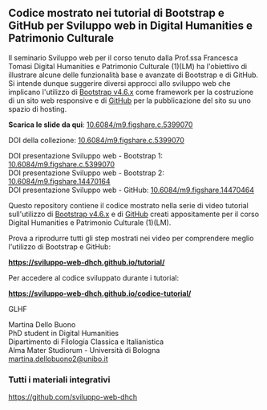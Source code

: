 ## Codice mostrato nei tutorial di Bootstrap e GitHub per Sviluppo web in Digital Humanities e Patrimonio Culturale

Il seminario Sviluppo web per il corso tenuto dalla Prof.ssa Francesca Tomasi Digital Humanities e Patrimonio Culturale (1)(LM) ha l'obiettivo di illustrare alcune delle funzionalità base e avanzate di Bootstrap e di GitHub. Si intende dunque suggerire diversi approcci allo sviluppo web che implicano l'utilizzo di <a href="https://getbootstrap.com/docs/4.6/getting-started/introduction/" target="_blank" alt="Bootstrap v4.6.x">Bootstrap v4.6.x</a> come framework per la costruzione di un sito web responsive e di <a href="http://github.com/" target="_blank" alt="GitHub">GitHub</a> per la pubblicazione del sito su uno spazio di hosting.

<b>Scarica le slide da qui</b>: <a href="https://figshare.com/collections/Sviluppo_web_in_Digital_Humanities_e_Patrimonio_Culturale/5399070/4" title="GitHub">10.6084/m9.figshare.c.5399070</a>



DOI della collezione: <a href="https://figshare.com/collections/Sviluppo_web_in_Digital_Humanities_e_Patrimonio_Culturale/5399070/4" title="GitHub">10.6084/m9.figshare.c.5399070</a>

DOI presentazione Sviluppo web - Bootstrap 1: <a href="https://figshare.com/articles/presentation/Sviluppo_web_-_Bootstrap_1/14469456?backTo=/collections/Sviluppo_web_in_Digital_Humanities_e_Patrimonio_Culturale/5399070" title="GitHub">10.6084/m9.figshare.c.5399070</a>
<br>
DOI presentazione Sviluppo web - Bootstrap 2: <a href="https://figshare.com/articles/presentation/Sviluppo_web_-_Bootstrap_2/14470164/1" title="GitHub">10.6084/m9.figshare.14470164</a>
<br>
DOI presentazione Sviluppo web - GitHub: <a href="https://figshare.com/articles/presentation/Sviluppo_web_-_GitHub/14470464" title="GitHub">10.6084/m9.figshare.14470464</a>

Questo repository contiene il codice mostrato nella serie di video tutorial sull'utilizzo di <a href="https://getbootstrap.com/docs/4.6/getting-started/introduction/" target="_blank" alt="Bootstrap v4.6.x">Bootstrap v4.6.x</a> e di <a href="https://github.com/" target="_blank" alt="GitHub">GitHub</a> creati appositamente per il corso Digital Humanities e Patrimonio Culturale (1)(LM).

Prova a riprodurre tutti gli step mostrati nei video per comprendere meglio l'utilizzo di Bootstrap e GitHub:

<b>https://sviluppo-web-dhch.github.io/tutorial/</b>

Per accedere al codice sviluppato durante i tutorial:

<b>https://sviluppo-web-dhch.github.io/codice-tutorial/</b>

GLHF

Martina Dello Buono
<br>
PhD student in Digital Humanities
<br>
Dipartimento di Filologia Classica e Italianistica
<br>
Alma Mater Studiorum - Università di Bologna
<br>
martina.dellobuono2@unibo.it

### Tutti i materiali integrativi
https://github.com/sviluppo-web-dhch
